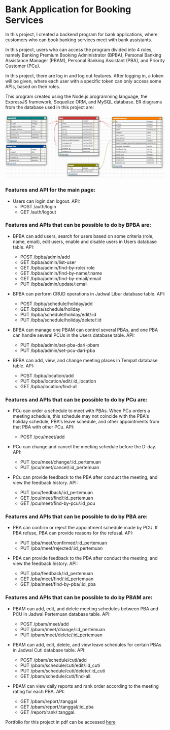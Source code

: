 # Bank Application for Booking Services

In this project, I created a backend program for bank applications, where customers who can book banking services meet with bank assistants.

In this project, users who can access the program divided into 4 roles, namely Banking Premium Booking Administrator (BPBA), Personal Banking Assistance Manager (PBAM), Personal Banking Assistant (PBA), and Priority Customer (PCu).

In this project, there are log in and log out features. After logging in, a token will be given, where each user with a specific token can only access some APIs, based on their roles.

This program created using the Node.js programming language, the ExpressJS framework, Sequelize ORM, and MySQL database. ER diagrams from the database used in this project are:

![ER Diagrams](https://github.com/farhanbudi/Aplikasi-untuk-Bank-Booking-Services/blob/main/file/ER%20Diagrams.png)

### Features and API for the main page:
* Users can login dan logout. API:
    - POST /auth/login
    - GET /auth/logout


### Features and APIs that can be possible to do by BPBA are:
*	BPBA can add users, search for users based on some criteria (role, name, email), edit users, enable and disable users in Users database table. API:
    - POST /bpba/admin/add
    - GET /bpba/admin/list-user
    - GET /bpba/admin/find-by-role/:role
    - GET /bpba/admin/find-by-name/:name
    - GET /bpba/admin/find-by-email/:email 
    - PUT /bpba/admin/update/:email

*	BPBA can perform CRUD operations in Jadwal Libur database table. API:
    - POST /bpba/schedule/holiday/add
    - GET /bpba/schedule/holiday
    - PUT /bpba/schedule/holiday/edit/:id 
    - PUT /bpba/schedule/holiday/delete/:id

*	BPBA can manage one PBAM can control several PBAs, and one PBA can handle several PCUs in the Users database table. API:
    - PUT /bpba/admin/set-pba-dari-pbam
    - PUT /bpba/admin/set-pcu-dari-pba

*	BPBA can add, view, and change meeting places in Tempat database table. API:
    - POST /bpba/location/add
    - PUT /bpba/location/edit/:id_location
    - GET /bpba/location/find-all


### Features and APIs that can be possible to do by PCu are:
*	PCu can order a schedule to meet with PBAs. When PCu orders a meeting schedule, this schedule may not coincide with the PBA's holiday schedule, PBA's leave schedule, and other appointments from that PBA with other PCu. API:  
    - POST /pcu/meet/add

*	PCu can change and cancel the meeting schedule before the D-day. API:
    - PUT /pcu/meet/change/:id_pertemuan
    - PUT /pcu/meet/cancel/:id_pertemuan

*	PCu can provide feedback to the PBA after conduct the meeting, and view the feedback history. API:
    - PUT /pcu/feedback/:id_pertemuan
    - GET /pcu/meet/find/:id_pertemuan
    - GET /pcu/meet/find-by-pcu/:id_pcu


### Features and APIs that can be possible to do by PBA are:
*	PBA can confirm or reject the appointment schedule made by PCU. If PBA refuse, PBA can provide reasons for the refusal. API:
    - PUT /pba/meet/confirmed/:id_pertemuan
    - PUT /pba/meet/rejected/:id_pertemuan

*	PBA can provide feedback to the PBA after conduct the meeting, and view the feedback history. API:
    - PUT /pba/feedback/:id_pertemuan
    - GET /pba/meet/find/:id_pertemuan
    - GET /pba/meet/find-by-pba/:id_pba


### Features and APIs that can be possible to do by PBAM are:
*	PBAM can add, edit, and delete meeting schedules between PBA and PCU in Jadwal Pertemuan database table. API:
    - POST /pbam/meet/add
    - PUT /pbam/meet/change/:id_pertemuan
    - PUT /pbam/meet/delete/:id_pertemuan

*	PBAM can add, edit, delete, and view leave schedules for certain PBAs in Jadwal Cuti database table. API:
    - POST /pbam/schedule/cuti/add
    - PUT /pbam/schedule/cuti/edit/:id_cuti
    - PUT /pbam/schedule/cuti/delete/:id_cuti
    - GET /pbam/schedule/cuti/find-all.

*	PBAM can view daily reports and rank order according to the meeting rating for each PBA. API:
    - GET /pbam/report/:tanggal
    - GET /pbam/report/:tanggal/:id_pba
    - GET /report/rank/:tanggal.

Portfolio for this project in pdf can be accessed [here](https://github.com/farhanbudi/Aplikasi-untuk-Bank-Booking-Services/blob/main/file/Portofolio%20Farhan%20Nurizky.pdf)
